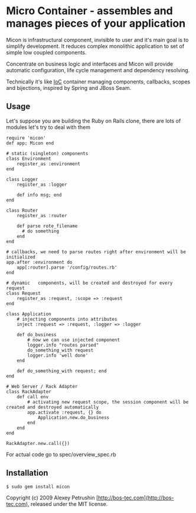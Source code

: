# Micro Container - assembles and manages pieces of your application

Micon is infrastructural component, invisible to user and it's main goal is to simplify development. It reduces complex monolithic application to set of simple low coupled components. 

Concentrate on business logic and interfaces and Micon will provide automatic configuration, life cycle management and dependency resolving.

Technically it's like [IoC][ioc] container managing components, callbacks, scopes and bijections, inspired by Spring and JBoss Seam.

## Usage
	
Let's suppose you are building the Ruby on Rails clone, there are lots of modules let's try to deal with them

	require 'micon'
	def app; Micon end

	# static (singleton) components
	class Environment
		register_as :environment
	end

	class Logger
		register_as :logger
		
		def info msg; end
	end	

	class Router
		register_as :router
		
		def parse rote_filename
		  # do something
		end
	end

	# callbacks, we need to parse routes right after environment will be initialized
	app.after :environment do
		app[:router].parse '/config/routes.rb'
	end

	# dynamic	components, will be created and destroyed for every request
	class Request
		register_as :request, :scope => :request
	end

	class Application
		# injecting components into attributes
		inject :request => :request, :logger => :logger

		def do_business
			# now we can use injected component
			logger.info "routes parsed"
			do_something_with request
			logger.info 'well done'
		end
		
		def do_something_with request; end
	end

	# Web Server / Rack Adapter
	class RackAdapter
		def call env		
			# activating new request scope, the session component will be created and destroyed automatically
			app.activate :request, {} do
				Application.new.do_business
			end
		end
	end    
	
	RackAdapter.new.call({})
	
For actual code go to spec/overview_spec.rb
	
## Installation

	$ sudo gem install micon

Copyright (c) 2009 Alexey Petrushin [http://bos-tec.com](http://bos-tec.com), released under the MIT license.

[ioc]: http://en.wikipedia.org/wiki/Inversion_of_control